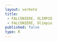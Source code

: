 ```yaml
---
layout: verbete
title:
 - FALCONIERE, OLIMPIO
 - FALCONIÈRE, Olímpio
published: false
type: R
---
```


